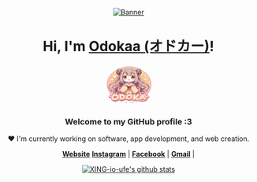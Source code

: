 <p align="center">
  <a href="https://www.odokaa.net">
    <img src="./milim.webp" alt="Banner">
  </a>
</p>

<h1 align="center">Hi, I'm <a href="https://www.odokaa.net">Odokaa (オドカー)</a>!</h1>
<p align="center">
  <a href="https://www.odokaa.net">
    <img src="./logo.png" width="100px" height="80px" alt="Odokaa">
  </a>
</p>
<h3 align="center">Welcome to my GitHub profile :3</h3>

<p align="center">❤ I'm currently working on software, app development, and web creation.</p>

<p align="center">
  <strong><a href="https://www.odokaa.net">Website</a></strong>
  <strong><a href="https://www.instagram.com/odokaa0403/">Instagram</a></strong> |
  <strong><a href="https://www.facebook.com/Odokaa0403/">Facebook</a></strong> |
  <strong><a href="mailto:xingdaiyamondo@gmail.com">Gmail</a></strong> |
</p>

<p align="center">
  <a href="https://github.com/XING-io-ufe"><img src="https://github-readme-stats.vercel.app/api?username=XING-io-ufe&hide_border=true&show_icons=true" alt="XING-io-ufe's github stats"></a>
</p>
